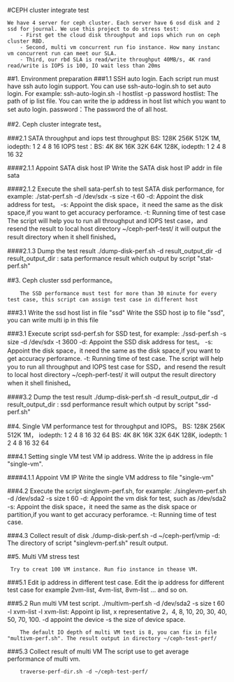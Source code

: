 #CEPH cluster integrate test

	We have 4 server for ceph cluster. Each server have 6 osd disk and 2 ssd for journal. We use this project to do stress test:
		- First get the cloud disk throughput and iops which run on ceph cluster RBD.
		- Second, multi vm concurrent run fio instance. How many instanc vm concurrent run can meet our SLA.
		- Third, our rbd SLA is read/write throughput 40MB/s, 4K rand read/write is IOPS is 100, IO wait less than 20ms

##1.  Environment preparation
###1.1 SSH auto login. Each script run must have ssh auto login support. You can use ssh-auto-login.sh to set auto login. For example:
		ssh-auto-login.sh -l hostlist -p password
        hostlist: The path of ip list file. You can write the ip address in host list which you want to set auto login.
        password：The password the of all host.

##2. Ceph cluster integrate test。

###2.1 SATA throughput and iops test
		throughput BS: 128K 256K 512K 1M, iodepth: 1 2 4 8 16
		IOPS test：BS: 4K 8K 16K 32K  64K 128K, iodepth: 1 2 4 8 16 32

####2.1.1 Appoint SATA disk host IP
		Write the SATA disk host IP addr in file sata

####2.1.2 Execute the shell sata-perf.sh to test SATA disk performance, for example:
		./stat-perf.sh -d /dev/sdx -s size -t 60
        -d: Appoint the disk address for test。
		-s: Appoint the disk space，it need the same as the disk space,if you want to get accuracy perforamce.
		-t: Running time of test case
		The script will help you to run all throughput and IOPS test case，and resend the result to local host directory ~/ceph-perf-test/ it will output the result directory when it shell finished。

####2.1.3 Dump the test result
		./dump-disk-perf.sh -d result_output_dir
        -d result_output_dir : sata performance result which output by script "stat-perf.sh"

##3. Ceph cluster ssd performance。

		The SSD performance must test for more than 30 minute for every test case, this script can assign test case in different host

###3.1 Write the ssd host list in file "ssd"
		Write the SSD host ip to file "ssd", you can write multi ip in this file

###3.1 Execute script ssd-perf.sh for SSD test, for example:
		./ssd-perf.sh -s size -d /dev/sdx -t 3600
        -d: Appoint the SSD disk address for test。
		-s: Appoint the disk space，it need the same as the disk space,if you want to get accuracy perforamce.
		-t: Running time of test case.
		The script will help you to run all throughput and IOPS test case for SSD，and resend the result to local host directory ~/ceph-perf-test/ it will output the result directory when it shell finished。

####3.2 Dump the test result
		./dump-disk-perf.sh -d result_output_dir
        -d result_output_dir : ssd performance result which output by script "ssd-perf.sh"

##4. Single VM performance test for throughput and IOPS。
		BS: 128K 256K 512K 1M， iodepth: 1 2 4 8 16 32 64 
        BS: 4K 8K 16K 32K 64K 128K, iodepth: 1 2 4 8 16 32 64

###4.1 Setting single VM test VM ip address.
		Write the ip address in file "single-vm".

####4.1.1 Appoint VM  IP
		Write the single VM address to file "single-vm"

###4.2 Execute the script singlevm-perf.sh, for example:
		./singlevm-perf.sh -d /dev/sda2 -s size t 60
		-d: Appoint the vm disk for test, such as /dev/sda2
		-s: Appoint the disk space，it need the same as the disk space or partition,if you want to get accuracy perforamce.
		-t: Running time of test case.

###4.3 Collect result of disk
		./dump-disk-perf.sh -d ~/ceph-perf/vmip
        -d: The directory of script "singlevm-perf.sh" result output.

##5. Multi VM stress test

	 Try to creat 100 VM instance. Run fio instance in thease VM.

###5.1 Edit ip address in different test case.
		Edit the ip address for different test case for example 2vm-list, 4vm-list, 8vm-list ... and so on.


###5.2 Run multi VM test script.
		./multivm-perf.sh -d /dev/sda2 -s size t 60 -l xvm-list
		-l xvm-list: Appoint ip list, x representative 2，4, 8, 10, 20, 30, 40, 50, 70, 100. 
		-d appoint the device 
		-s the size of device space.
		
		The default IO depth of multi VM test is 8, you can fix in file "multivm-perf.sh". The result output in directory ~/ceph-test-perf/

###5.3 Collect result of multi VM
		The script use to get average performance of multi vm.

		traverse-perf-dir.sh -d ~/ceph-test-perf/
        
